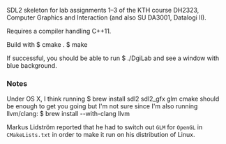 SDL2 skeleton for lab assignments 1–3 of the KTH course DH2323,
Computer Graphics and Interaction (and also SU DA3001, Datalogi II).

Requires a compiler handling C++11.


Build with
    $ cmake .
    $ make

If successful, you should be able to run
    $ ./DgiLab
and see a window with blue background.


### Notes
Under OS X, I think running
    $ brew install sdl2 sdl2_gfx glm cmake
should be enough to get you going but I'm not sure since I'm also
running llvm/clang:
    $ brew install --with-clang llvm

Markus Lidström reported that he had to switch out `GLM` for `OpenGL`
in `CMakeLists.txt` in order to make it run on his distribution of
Linux.
